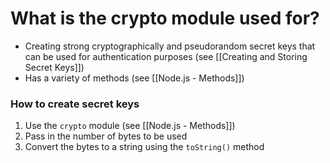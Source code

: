 # What is the crypto module used for?
* Creating strong cryptographically and pseudorandom secret keys that can be used for authentication purposes (see [[Creating and Storing Secret Keys]])
* Has a variety of methods (see [[Node.js - Methods]])

### How to create secret keys
1) Use the `crypto` module (see [[Node.js - Methods]])
2) Pass in the number of bytes to be used
3) Convert the bytes to a string using the `toString()` method